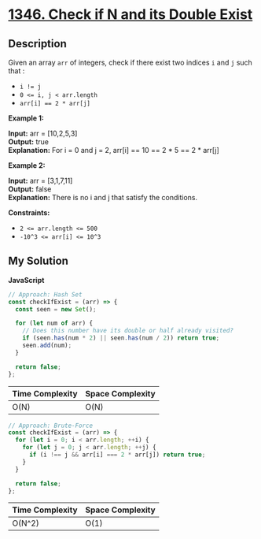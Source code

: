 # [1346. Check if N and its Double Exist](https://leetcode.com/problems/check-if-n-and-its-double-exist)

## Description

Given an array `arr` of integers, check if there exist two indices `i` and `j` such that :

- `i != j`
- `0 <= i, j < arr.length`
- `arr[i] == 2 * arr[j]`

**Example 1:**

**Input:** arr = \[10,2,5,3\]  
**Output:** true  
**Explanation:** For i = 0 and j = 2, arr\[i\] == 10 == 2 \* 5 == 2 \* arr\[j\]

**Example 2:**

**Input:** arr = \[3,1,7,11\]  
**Output:** false  
**Explanation:** There is no i and j that satisfy the conditions.

**Constraints:**

- `2 <= arr.length <= 500`
- `-10^3 <= arr[i] <= 10^3`

## My Solution

**JavaScript**

```js
// Approach: Hash Set
const checkIfExist = (arr) => {
  const seen = new Set();

  for (let num of arr) {
    // Does this number have its double or half already visited?
    if (seen.has(num * 2) || seen.has(num / 2)) return true;
    seen.add(num);
  }

  return false;
};
```

| Time Complexity | Space Complexity |
| --------------- | ---------------- |
| O(N)            | O(N)             |

```js
// Approach: Brute-Force
const checkIfExist = (arr) => {
  for (let i = 0; i < arr.length; ++i) {
    for (let j = 0; j < arr.length; ++j) {
      if (i !== j && arr[i] === 2 * arr[j]) return true;
    }
  }

  return false;
};
```

| Time Complexity | Space Complexity |
| --------------- | ---------------- |
| O(N^2)          | O(1)             |
